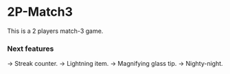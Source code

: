 # 2P-Match3
This is a 2 players match-3 game.

### Next features
-> Streak counter.
-> Lightning item.
-> Magnifying glass tip.
-> Nighty-night.
